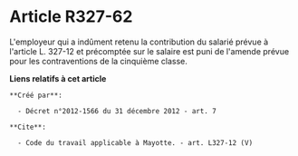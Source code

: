 # Article R327-62

L'employeur qui a indûment retenu la contribution du salarié prévue à l'article L. 327-12 et précomptée sur le salaire est
puni de l'amende prévue pour les contraventions de la cinquième classe.

**Liens relatifs à cet article**

	**Créé par**:

	  - Décret n°2012-1566 du 31 décembre 2012 - art. 7

	**Cite**:

	  - Code du travail applicable à Mayotte. - art. L327-12 (V)
